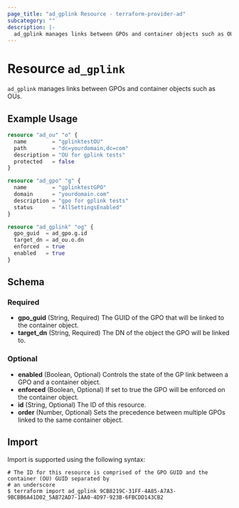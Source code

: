 ```yaml
---
page_title: "ad_gplink Resource - terraform-provider-ad"
subcategory: ""
description: |-
  ad_gplink manages links between GPOs and container objects such as OUs.
---
```


# Resource `ad_gplink`

`ad_gplink` manages links between GPOs and container objects such as OUs.

## Example Usage

```terraform
resource "ad_ou" "o" {
  name        = "gplinktestOU"
  path        = "dc=yourdomain,dc=com"
  description = "OU for gplink tests"
  protected   = false
}

resource "ad_gpo" "g" {
  name        = "gplinktestGPO"
  domain      = "yourdomain.com"
  description = "gpo for gplink tests"
  status      = "AllSettingsEnabled"
}

resource "ad_gplink" "og" {
  gpo_guid  = ad_gpo.g.id
  target_dn = ad_ou.o.dn
  enforced  = true
  enabled   = true
}
```

## Schema

### Required

- **gpo_guid** (String, Required) The GUID of the GPO that will be linked to the container object.
- **target_dn** (String, Required) The DN of the object the GPO will be linked to.

### Optional

- **enabled** (Boolean, Optional) Controls the state of the GP link between a GPO and a container object.
- **enforced** (Boolean, Optional) If set to true the GPO will be enforced on the container object.
- **id** (String, Optional) The ID of this resource.
- **order** (Number, Optional) Sets the precedence between multiple GPOs linked to the same container object.

## Import

Import is supported using the following syntax:

```shell
# The ID for this resource is comprised of the GPO GUID and the container (OU) GUID separated by 
# an underscore
$ terraform import ad_gplink 9CB8219C-31FF-4A85-A7A3-9BCBB6A41D02_5AB72AD7-1AA0-4D97-923B-6FBCDD143CB2
```
